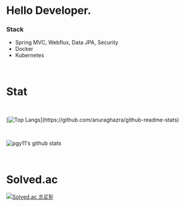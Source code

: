 <!--
**pgy11/pgy11** is a ✨ _special_ ✨ repository because its `README.md` (this file) appears on your GitHub profile.
-->
# Hello Developer.

### Stack

- Spring MVC, Webflux, Data JPA, Security
- Docker
- Kubernetes

<br/>

# Stat

<br/>

[![Top Langs](https://github-readme-stats.vercel.app/api/top-langs/?username=pgy11&theme=radical&layout=compact&hide=jupyter%20notebook,)](https://github.com/anuraghazra/github-readme-stats)

<br/>

![pgy11's github stats](https://github-readme-stats.vercel.app/api?username=pgy11&show_icons=true&theme=radical)

<br/>

# Solved.ac

[![Solved.ac
프로필](http://mazassumnida.wtf/api/generate_badge?boj=algorithm_beginner)](https://solved.ac/algorithm_beginner)

<br/>
